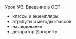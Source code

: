 Урок №3. Введение в ООП
- классы и экземпляры
- атрибуты и методы классов
- наследование
- декоратор @property
